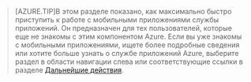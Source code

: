 
>[AZURE.TIP]В этом разделе показано, как максимально быстро приступить к работе с мобильными приложениями службы приложений. Он предназначен для тех пользователей, которые еще не знакомы с этим компонентом Azure. Если вы уже знакомы с мобильными приложениями, ищете более подробные сведения или хотите больше узнать о службе приложений Azure, выберите раздел в области навигации слева или соответствующие ссылки в разделе [Дальнейшие действия](#next-steps).

<!---HONumber=Oct15_HO3-->
